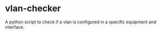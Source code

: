 # vlan-checker
A python script to check if a vlan is configured in a specific equipment and interface. 
